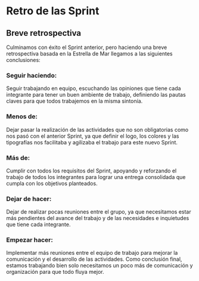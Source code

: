 # Retro de las Sprint 
## Breve retrospectiva
Culminamos con éxito el Sprint anterior, pero haciendo una breve retrospectiva  basada en la Estrella de Mar llegamos a las siguientes conclusiones:
### Seguir haciendo:
Seguir trabajando en equipo, escuchando las opiniones que tiene cada integrante para tener un buen ambiente de trabajo, definiendo las pautas claves para que todos trabajemos en la misma sintonía.
### Menos de:
Dejar pasar la realización de las actividades que no son obligatorias como nos pasó con el anterior Sprint, ya que definir el logo, los colores y las tipografías nos facilitaba y agilizaba el trabajo para este nuevo Sprint.
### Más de:
Cumplir con todos los requisitos del Sprint, apoyando y reforzando el trabajo de todos los integrantes para lograr una entrega consolidada que cumpla con los objetivos planteados.
### Dejar de hacer:
Dejar de realizar pocas reuniones entre el grupo, ya que necesitamos estar más pendientes del avance del trabajo y de las necesidades e inquietudes que tiene cada integrante.
### Empezar hacer:
Implementar más reuniones entre el equipo de trabajo para mejorar la comunicación y el desarrollo de las actividades.
Como conclusión final, estamos trabajando bien solo necesitamos un poco más de comunicación y organización para que todo fluya mejor.